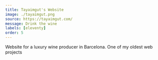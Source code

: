 ```yaml
---
title: Tayaimgut's Website
image: ./tayaimgut.png
source: https://tayaimgut.com/
message: Drink the wine
labels: [eleventy]
order: 5
---
```


Website for a luxury wine producer in Barcelona. One of my oldest web projects
